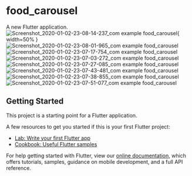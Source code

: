 # food_carousel

A new Flutter application.
![Screenshot_2020-01-02-23-08-14-237_com example food_carousel](https://user-images.githubusercontent.com/47901875/71682503-ed318f00-2db5-11ea-971b-9153c0f5049a.jpg){ width=50% }
![Screenshot_2020-01-02-23-08-01-965_com example food_carousel](https://user-images.githubusercontent.com/47901875/71682511-f28ed980-2db5-11ea-82ed-b16fda370981.jpg)
![Screenshot_2020-01-02-23-07-17-754_com example food_carousel](https://user-images.githubusercontent.com/47901875/71682516-f7ec2400-2db5-11ea-8ceb-794034f225cb.jpg)
![Screenshot_2020-01-02-23-07-03-272_com example food_carousel](https://user-images.githubusercontent.com/47901875/71682527-fde20500-2db5-11ea-978c-d918d9b79161.jpg)
![Screenshot_2020-01-02-23-07-27-085_com example food_carousel](https://user-images.githubusercontent.com/47901875/71682534-00dcf580-2db6-11ea-9233-3b039113df90.jpg)
![Screenshot_2020-01-02-23-07-43-481_com example food_carousel](https://user-images.githubusercontent.com/47901875/71682538-033f4f80-2db6-11ea-8485-dd145ef36152.jpg)
![Screenshot_2020-01-02-23-07-38-855_com example food_carousel](https://user-images.githubusercontent.com/47901875/71682541-06d2d680-2db6-11ea-85b4-44773aa9780c.jpg)
![Screenshot_2020-01-02-23-07-51-077_com example food_carousel](https://user-images.githubusercontent.com/47901875/71682546-09353080-2db6-11ea-836c-ad1d1aaf4764.jpg)


## Getting Started

This project is a starting point for a Flutter application.

A few resources to get you started if this is your first Flutter project:

- [Lab: Write your first Flutter app](https://flutter.dev/docs/get-started/codelab)
- [Cookbook: Useful Flutter samples](https://flutter.dev/docs/cookbook)

For help getting started with Flutter, view our
[online documentation](https://flutter.dev/docs), which offers tutorials,
samples, guidance on mobile development, and a full API reference.
